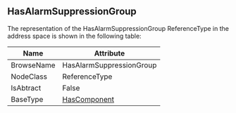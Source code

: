 <!-- objecttype -->
## HasAlarmSuppressionGroup

The representation of the HasAlarmSuppressionGroup ReferenceType in the address space is shown in the following table:  

|Name|Attribute|
|---|---|
|BrowseName|HasAlarmSuppressionGroup|
|NodeClass|ReferenceType|
|IsAbtract|False|
|BaseType|[HasComponent](../../../Part3/ReferenceTypes/HasComponent/readme.md)|

